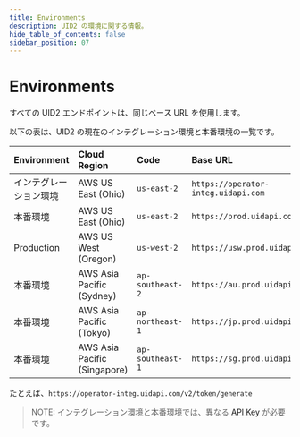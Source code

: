 ```yaml
---
title: Environments
description: UID2 の環境に関する情報。
hide_table_of_contents: false
sidebar_position: 07
---
```


# Environments

すべての UID2 エンドポイントは、同じベース URL を使用します。

以下の表は、UID2 の現在のインテグレーション環境と本番環境の一覧です。

| Environment | Cloud Region                 | Code             | Base URL                            |
| :---------- | :--------------------------- | :--------------- | :---------------------------------- |
| インテグレーション環境  | AWS US East (Ohio)           | `us-east-2`      | `https://operator-integ.uidapi.com` |
| 本番環境    | AWS US East (Ohio)           | `us-east-2`      | `https://prod.uidapi.com`           |
| Production | AWS US West (Oregon) | `us-west-2` | `https://usw.prod.uidapi.com` |
| 本番環境    | AWS Asia Pacific (Sydney)    | `ap-southeast-2` | `https://au.prod.uidapi.com`        |
| 本番環境    | AWS Asia Pacific (Tokyo)     | `ap-northeast-1` | `https://jp.prod.uidapi.com`        |
| 本番環境    | AWS Asia Pacific (Singapore) | `ap-southeast-1` | `https://sg.prod.uidapi.com`        |

たとえば、`https://operator-integ.uidapi.com/v2/token/generate`

>NOTE: インテグレーション環境と本番環境では、異なる [API Key](../ref-info/glossary-uid.md#gl-api-key) が必要です。